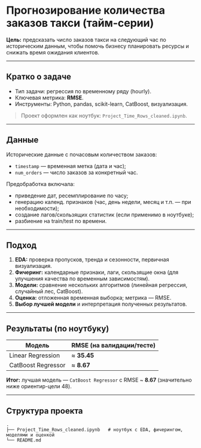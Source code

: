 # Прогнозирование количества заказов такси (тайм-серии)

**Цель:** предсказать число заказов такси на следующий час по историческим данным, чтобы помочь бизнесу планировать ресурсы и снижать время ожидания клиентов.

---

## Кратко о задаче
- Тип задачи: регрессия по временному ряду (hourly).
- Ключевая метрика: **RMSE**.
- Инструменты: Python, pandas, scikit-learn, CatBoost, визуализация.

> Проект оформлен как ноутбук: `Project_Time_Rows_cleaned.ipynb`.

---

## Данные
Исторические данные с почасовым количеством заказов:
- `timestamp` — временная метка (дата и час);
- `num_orders` — число заказов за конкретный час.

Предобработка включала:
- приведение дат, ресемплирование по часу;
- генерацию календ. признаков (час, день недели, месяц и т.п. — при необходимости);
- создание лагов/скользящих статистик (если применимо в ноутбуке);
- разбиение на train/test по времени.

---

## Подход
1. **EDA:** проверка пропусков, тренда и сезонности, первичная визуализация.
2. **Фичеринг:** календарные признаки, лаги, скользящие окна (для улучшения качества по временным зависимостям).
3. **Модели:** сравнение нескольких алгоритмов (линейная регрессия, случайный лес, CatBoost).
4. **Оценка:** отложенная временная выборка; метрика — RMSE.
5. **Выбор лучшей модели** и интерпретация полученных результатов.

---

## Результаты (по ноутбуку)
| Модель               | RMSE (на валидации/тесте) |
|----------------------|---------------------------|
| Linear Regression    | ≈ **35.45**               |
| CatBoost Regressor   | ≈ **8.67**                |


**Итог:** лучшая модель — `CatBoost Regressor` с RMSE ~ **8.67** (значительно ниже ориентир-цели 48).


---

## Структура проекта
```
.
├── Project_Time_Rows_cleaned.ipynb   # ноутбук с EDA, фичерингом, моделями и оценкой
└── README.md                         
```





